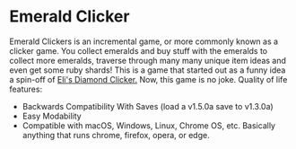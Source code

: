 # Emerald Clicker
Emerald Clickers is an incremental game, or more commonly known as a clicker game. You collect emeralds and buy stuff with the emeralds to collect more emeralds, traverse through many many unique item ideas and even get some ruby shards! This is a game that started out as a funny idea a spin-off of [Eli's Diamond Clicker.](https://edca.w3spaces.com) Now, this game is no joke.
Quality of life features:
- Backwards Compatibility With Saves (load a v1.5.0a save to v1.3.0a)
- Easy Modability
- Compatible with macOS, Windows, Linux, Chrome OS, etc. Basically anything that runs chrome, firefox, opera, or edge.